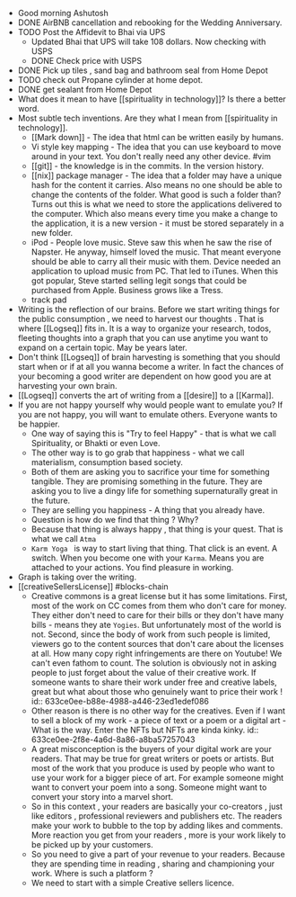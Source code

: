 - Good morning Ashutosh
- DONE  AirBNB cancellation and rebooking for the Wedding Anniversary.
- TODO  Post the Affidevit to Bhai via UPS
	- Updated Bhai that UPS will take 108 dollars. Now checking with USPS
	- DONE Check price with USPS
- DONE Pick up tiles , sand bag and bathroom seal from Home Depot
- TODO check out Propane cylinder  at home depot.
- DONE  get sealant from Home Depot
- What does it mean to have [[spirituality in technology]]? Is there a better word.
- Most subtle tech inventions. Are they what I mean from [[spirituality in technology]].
	- [[Mark down]] - The idea that html can be written easily by humans.
	- Vi style key mapping - The idea that you can use keyboard to move around in your text. You don't really need any other device. #vim
	- [[git]]  - the knowledge is in the commits. In the version history.
	- [[nix]] package manager  - The idea that a folder may have a unique hash for the content it carries. Also means no one should be able to change the contents of the folder. What good is such a folder than? Turns out this is what we need to store the applications delivered to the computer. Which also means every time you make a change to the application, it is a new version - it must be stored separately in a new folder.
	- iPod - People love music. Steve saw this when he saw the rise of Napster. He anyway, himself loved the music.  That meant everyone should be able to carry all their music with them. Device needed an application to upload music from PC. That led to iTunes. When this got popular, Steve started selling legit songs that could be purchased from Apple. Business grows like a Tress.
	- track pad
- Writing is the reflection of our brains. Before we start writing things for the public consumption , we need to harvest our thoughts . That is where [[Logseq]] fits in. It is a way to organize your research, todos, fleeting thoughts into a graph that you can use anytime you want to expand on a certain topic. May be years later.
- Don't think [[Logseq]] of brain harvesting is something that you should start when or if at all you wanna become a writer. In fact the chances of your becoming a good writer are dependent on how good you are at harvesting your own brain.
- [[Logseq]] converts the art of writing from a [[desire]] to a [[Karma]].
- If you are not happy yourself why would people want to emulate you?  If you are not happy, you will want to emulate others. Everyone wants to be happier.
	- One way of saying this is "Try to feel Happy" - that is what we call Spirituality, or Bhakti or even Love.
	- The other way is to go grab that happiness - what we call materialism, consumption based society.
	- Both of them are asking you to sacrifice your time for something tangible. They are promising something in the future.  They are asking you to live a dingy life for something supernaturally great in the future.
	- They are selling you happiness - A thing that you already have.
	- Question is how do we find that thing ? Why?
	- Because that thing is always happy , that thing is your quest.  That is what we call `Atma`
	- `Karm Yoga ` is way to start living that thing. That click is an event. A switch. When you become one with your `Karma`. Means you are attached to your actions. You find pleasure in working.
- Graph is taking over the writing.
- [[creativeSellersLicense]] #blocks-chain
	- Creative commons is a great license but it has some limitations. First, most of the work on CC comes from them who don't care for money. They either don't need to care for their bills or they don't have many bills - means they ate `Yogies`. But unfortunately most of the world is not. Second, since the body of work from such people is limited, viewers go to the content sources that don't care about the licenses at all. How many copy right infringements are there on Youtube! We can't even fathom to count. The solution is obviously not in asking people to just forget about the value of their creative work. If someone wants to share their work under free and creative labels, great but what about those who genuinely want to price their work !
	  id:: 633ce0ee-b88e-4988-a446-23ed1edef086
	- Other reason is there is no other way for the creatives. Even if I want to sell a block of my work - a piece of text or a poem or a digital art  - What is the way.  Enter the NFTs but NFTs are kinda kinky.
	  id:: 633ce0ee-2f8e-4a6d-8a86-a8ba57257043
	- A great misconception is the buyers of your digital work are your readers. That may be true for great writers or poets  or artists. But most of the work that you produce is used by people who want to use your work for a bigger piece of art. For example someone might want to convert your poem into a song. Someone might want to convert your story into a marvel short.
	- So in this context , your readers are basically your co-creators , just like editors , professional reviewers and publishers etc. The readers make your work to bubble to the top by adding likes and comments. More reaction you get from your readers , more is your work likely to be picked up by your customers.
	- So you need to give a part of your revenue to your readers. Because they are spending time in reading , sharing and championing your work. Where is such a platform ?
	- We need to start with a simple  Creative sellers licence.